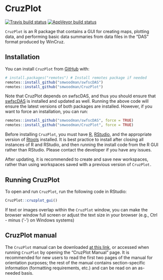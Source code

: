 
<!-- README.md is generated from README.Rmd. Please edit that file -->

# CruzPlot

<!-- badges: start -->

[![Travis build
status](https://travis-ci.com/smwoodman/CruzPlot.svg?branch=master)](https://travis-ci.com/smwoodman/CruzPlot)
[![AppVeyor build
status](https://ci.appveyor.com/api/projects/status/github/smwoodman/CruzPlot?branch=master&svg=true)](https://ci.appveyor.com/project/smwoodman/CruzPlot)
<!-- badges: end -->

`CruzPlot` is an R package that contains a GUI for creating maps,
plotting data, and performing basic data summaries from data files in
the “DAS” format produced by WinCruz.

## Installation

You can install `CruzPlot` from [GitHub](https://github.com/) with:

``` r
# install.packages("remotes") # Install remotes package if needed
remotes::install_github("smwoodman/swfscDAS")
remotes::install_github("smwoodman/CruzPlot")
```

Note that CruzPlot depends on swfscDAS, and thus you should ensure that
[swfscDAS](https://smwoodman.github.io/swfscDAS/) is installed and
updated as well. Running the above code will ensure the latest versions
of both packages are installed. However, if you want to force an
installation, you can run:

``` r
remotes::install_github("smwoodman/swfscDAS", force = TRUE)
remotes::install_github("smwoodman/CruzPlot", force = TRUE)
```

Before installing `CruzPlot`, you must have
[R](https://www.r-project.org/),
[RStudio](https://rstudio.com/products/rstudio/download/#download), and
the appropriate version of
[Rtools](https://cran.r-project.org/bin/windows/Rtools/) installed. It
is best practice to install after closing all instances of R and
RStudio, and then running the install code from the R GUI rather than
RStudio. Please contact the developer if you have any issues.

After updating, it is recommended to create and save new workspaces,
rather than using workspaces saved with a previous version of
`CruzPlot.`

## Running CruzPlot

To open and run `CruzPlot`, run the following code in RStudio:

``` r
CruzPlot::cruzplot_gui()
```

If text or images overlap within the `CruzPlot` window, you can make the
browser window full screen or adjust the text size in your browser
(e.g., Ctrl - minus (‘-’) on Windows systems)

## CruzPlot manual

The `CruzPlot` manual can be downloaded [at this
link](https://github.com/smwoodman/CruzPlot/blob/master/inst/shiny/www/CruzPlot_Manual_app.pdf),
or accessed when running `CruzPlot` by opening the “CruzPlot Manual”
page. It is recommended for new users to read the first two pages of the
manual for orientation purposes; the rest of the manual contains
section-specific information (formatting requirements, etc.) and can be
read on an as-needed basis.

